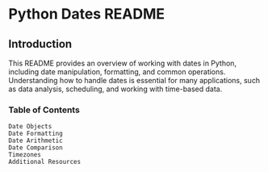 # Python Dates README

## Introduction
This README provides an overview of working with dates in Python, including date manipulation, formatting, and common operations. Understanding how to handle dates is essential for many applications, such as data analysis, scheduling, and working with time-based data.

### Table of Contents
	Date Objects
	Date Formatting
	Date Arithmetic
	Date Comparison
	Timezones
	Additional Resources

